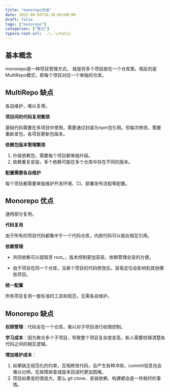 ```yaml
---
title: "monorepo总结"
date: 2022-08-03T16:36:02+08:00
draft: false
tags: ["monorepo"]
categories: ["笔记"]
typora-root-url: ..\..\static
---
```


## 基本概念

monorepo是一种项目管理方式， 就是将多个项目放在一个仓库里。相反的是MultiRepo模式，即每个项目对应一个单独的仓库。

## MultiRepo 缺点
各自维护，难以复用。

**项目间的代码复用繁琐**

基础代码需要在多项目中使用，需要通过封装为npm包引用。但每次修改，需要重新发包，各项目更新包版本。

**依赖包版本管理繁琐**

1. 升级依赖包，需要每个项目都单独升级。
2. 依赖重复安装，多个依赖可能在多个仓库中存在不同的版本。

**配置需要各自维护**

每个项目都需要单独维护开发环境、CI、部署发布流程等配置。

## Monorepo 优点

通用部分复用。

**代码复用**

由于所有的项目代码都集中于一个代码仓库，内部代码可以彼此相互引用。

**依赖管理**

- 共同依赖可以提取至 root。，版本控制更加容易，依赖管理会变的方便。

- 由于项目在同一个仓库，当某个项目的代码修改后，容易定位会影响到其他哪些项目。

**统一配置**

所有项目复用一套标准的工具和规范，无需各自维护。

## Monorepo 缺点

**权限管理**：代码全在一个仓库，难以对子项目进行权限控制。

**学习成本**：因为聚合多个子项目，导致整个项目复杂度变高，新人需要梳理清楚各代码之间的相互逻辑。

**增加维护成本**：

1. 如果缺乏规范化的约束，互相修改代码，会产生各种冲突，commit信息也会难以分辨。在故障排查或版本回滚时更加困难。
2.  项目如果变的很庞大，那么 git clone、安装依赖、构建都会是一件耗时的事情。

